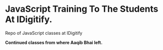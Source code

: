 # JavaScript Training To The Students At IDigitify.

<p>Repo of JavaScript classes at IDigitify</p>
<b>Continued classes from where Aaqib Bhai left.</b>
